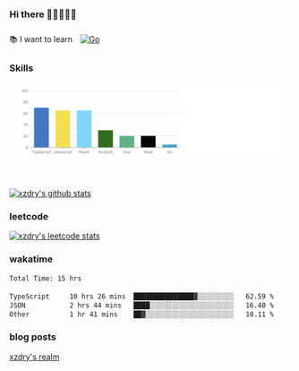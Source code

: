 ### Hi there 👋👋👋👋👋

 :books: I want to learn <a href="https://go.dev/" target="_blank"><img style="margin: 10px" src="https://profilinator.rishav.dev/skills-assets/go-original.svg" alt="Go" height="50" /></a>  

### Skills
![](img/2022-09-05-22-04-20.png)

<br />

[![xzdry's github stats](https://github-readme-stats.vercel.app/api?username=xzdry&count_private=true&show_icons=true&theme=vue)](https://github.com/xzdry)

### leetcode
[![xzdry's leetcode stats](https://leetcard.jacoblin.cool/xzdry-2?theme=light&font=Anek%20Kannada&site=cn)](https://leetcode.cn/u/xzdry-2/)

### wakatime
<!--START_SECTION:waka-->

```text
Total Time: 15 hrs

TypeScript     10 hrs 26 mins  ███████████████▓░░░░░░░░░   62.59 %
JSON           2 hrs 44 mins   ████░░░░░░░░░░░░░░░░░░░░░   16.40 %
Other          1 hr 41 mins    ██▓░░░░░░░░░░░░░░░░░░░░░░   10.11 %
```

<!--END_SECTION:waka-->

### blog posts
[xzdry's realm](https://www.justdry.net/)
